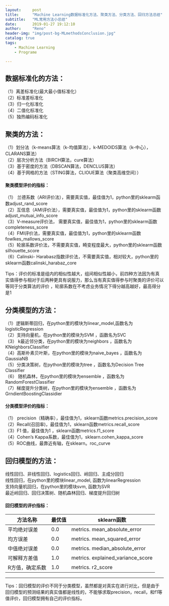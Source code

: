 ```yaml
---
layout:     post
title:      "Machine Learning数据标准化方法、聚类方法、分类方法、回归方法总结"
subtitle:   "ML常用方法小总结"
date:       2019-01-27 19:12:10
author:     "Reno"
header-img: "img/post-bg-MLmethodsConclusion.jpg"
catalog: true
tags:
    - Machine Learning
    - Programe

---
```


## 数据标准化的方法： 

（1）离差标准化(最大最小值标准化）  
（2）标准差标准化   
（3）归一化标准化   
（4）二值化标准化   
（5）独热编码标准化    

## 聚类的方法： 
（1）划分法（k-means算法（k-均值算法），k-MEDOIDS算法（k-中心），CLARANS算法）   
（2）层次分析方法（BIRCH算法，cure算法）   
（3）基于密度的方法（DBSCAN算法，DENCLUS算法）   
（4）基于网格的方法（STING算法，CLIOUE算法（聚类高维空间））   

#### 聚类模型评价的指标： 

（1） 兰德系数（ARI评价法），需要真实值，最佳值为1，python里的sklearm函数adjust_rand_score   
（2）互信息（AMI评价法），需要真实值，最佳值为1，python里的sklearm函数adjust_mutuai_info_score   
（3）V-measure评价法， 需要真实值，最佳值为1，python里的sklearm函数completeness_score   
（4）FMI评价法，需要真实值，最佳值为1，python里的sklearm函数fowlkes_mallows_score   
（5）轮廓系数评价法，不需要真实值，畸变程度最大，python里的sklearm函数silhouette_score   
（6）Calinski- Harabasz指数评价法，不需要真实值，相对较大，python里的sklearm函数calinski_harabaz_core   



Tips：评价的标准是组内的相似性越大，组间相似性越小，前四种方法因为有真实值得参与相对于后两种更具有说服力，那么当有真实值得参与时聚类的评价可以等同于分类算法的评价 ，轮廓系数在不考虑业务情况下得分越高越好，最高得分是1 

## 分类模型的方法： 
（1）逻辑斯蒂回归，在python里的模块为linear_model,函数名为logisticRegression   
（2）支持向量机，在python里的模块为SVM ，函数名为SVC   
（3） k最近邻分类，在python里的模块为neighbors ，函数名为KNeighborsClassifier   
（4）高斯朴素贝叶斯，在python里的模块为naive_bayes ，函数名为GaussiaNB   
（5）分类决策树，在python里的模块为tree ，函数名为Decision Tree Classifier   
（6） 随机森林，在python里的模块为ensemble ，函数名为RandomForestClassifier   
（7）梯度提升分类树，在python里的模块为ensemble ，函数名为GrndientBoostingClassidier   

#### 分类模型评价的指标： 

（1） precision（精确率），最佳值为1，sklearn函数metrics.precision_score   
（2）Recall(召回率)，最佳值为1，sklearn函数metrics.recall_score   
（3）F1 值，最佳值为1 ，sklearn函数metrics.f1_score   
（4）Cohen’s Kappa系数，最佳值为1，sklearn.cohen_kappa_score   
（5）ROC曲线，最靠近有轴，在sklearn。roc_curve   

## 回归模型的方法： 
线性回归、非线性回归、logistics回归、岭回归、主成分回归   
线性回归，在python里的模块linear_model, 函数为linearRegression   
支持向量机回归，在python里的模块svm, 函数为SVR   
最近岭回归、回归决策树、随机森林回归、梯度提升回归树  

#### 回归模型的评价指标： 

| 方法名称        | 最优值 | sklearn函数                       |
| --------------- | ------ | --------------------------------- |
| 平均绝对误差    | 0.0    | metrics. mean_absolute_error      |
| 均方误差        | 0.0    | metrics. mean_squared_error       |
| 中值绝对误差    | 0.0    | metrics. median_absolute_error    |
| 可解释方差值    | 1.0    | metrics. explained_variance_score |
| R方值，确定系数 | 1.0    | metrics. r2_score                 |

---

Tips：回归模型的评价不同于分类模型，虽然都是对真实在进行对比，但是由于回归模型的预测结果的真实值都是线性的，不能够求取precision，recall，和f1等值评价，回归模型拥有自己的评价指标。 